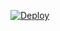 ﻿[![Deploy](https://www.herokucdn.com/deploy/button.png)](https://dashboard.heroku.com/new?template=https://github.com/missmii/hjufbf)
